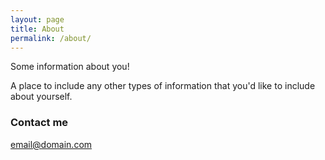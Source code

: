 ```yaml
---
layout: page
title: About
permalink: /about/
---
```


Some information about you!

A place to include any other types of information that you'd like to include about yourself. 

### Contact me

[email@domain.com](mailto:email@domain.com)